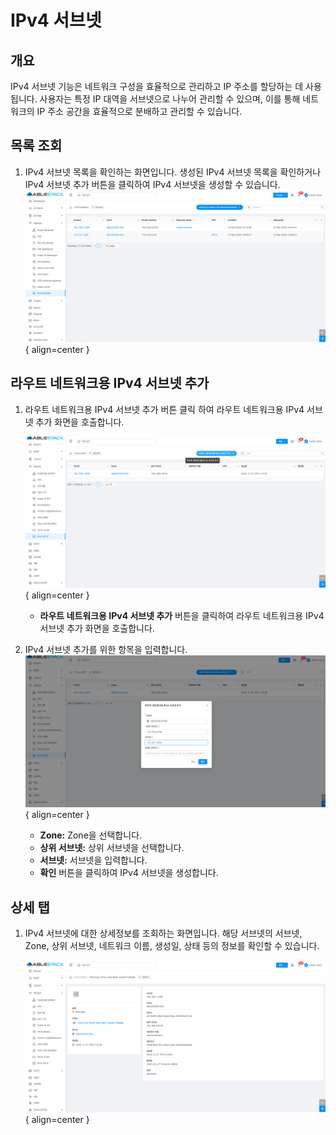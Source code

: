 
# IPv4 서브넷

## 개요
IPv4 서브넷 기능은 네트워크 구성을 효율적으로 관리하고 IP 주소를 할당하는 데 사용됩니다. 사용자는 특정 IP 대역을 서브넷으로 나누어 관리할 수 있으며, 이를 통해 네트워크의 IP 주소 공간을 효율적으로 분배하고 관리할 수 있습니다.

## 목록 조회

1. IPv4 서브넷 목록을 확인하는 화면입니다.
    생성된 IPv4 서브넷 목록을 확인하거나 IPv4 서브넷 추가 버튼을 클릭하여 IPv4 서브넷을 생성할 수 있습니다.
    ![IPv4 서브넷 목록 조회](../../assets/images/admin-guide/mold/network/ipv4-subnet/ipv4-subnet-list.png){ align=center }

## 라우트 네트워크용 IPv4 서브넷 추가

1. 라우트 네트워크용 IPv4 서브넷 추가 버튼 클릭 하여 라우트 네트워크용 IPv4 서브넷 추가 화면을 호출합니다.
    
    ![IPv4 서브넷 추가 버튼](../../assets/images/admin-guide/mold/network/ipv4-subnet/ipv4-subnet-add-btn.png){ align=center }
    
    * **라우트 네트워크용 IPv4 서브넷 추가** 버튼을 클릭하여 라우트 네트워크용 IPv4 서브넷 추가 화면을 호출합니다.

2. IPv4 서브넷 추가를 위한 항목을 입력합니다.
    ![IPv4 서브넷 추가](../../assets/images/admin-guide/mold/network/ipv4-subnet/ipv4-subnet-add.png){ align=center }
    * **Zone:** Zone을 선택합니다.
    * **상위 서브넷:** 상위 서브넷을 선택합니다.
    * **서브넷:** 서브넷을 입력합니다.
    * **확인** 버튼을 클릭하여 IPv4 서브넷을 생성합니다.

## 상세 탭

1. IPv4 서브넷에 대한 상세정보를 조회하는 화면입니다. 해당 서브넷의 서브넷, Zone, 상위 서브넷, 네트워크 이름, 생성일, 상태 등의 정보를 확인할 수 있습니다.

    ![IPv4 서브넷 상세 탭](../../assets/images/admin-guide/mold/network/ipv4-subnet/ipv4-subnet-detail-tab.png){ align=center }
